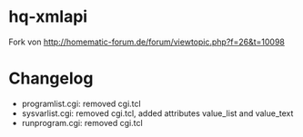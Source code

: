 hq-xmlapi
=========

Fork von http://homematic-forum.de/forum/viewtopic.php?f=26&t=10098



Changelog
=========

* programlist.cgi: removed cgi.tcl
* sysvarlist.cgi: removed cgi.tcl, added attributes value_list and value_text
* runprogram.cgi: removed cgi.tcl

